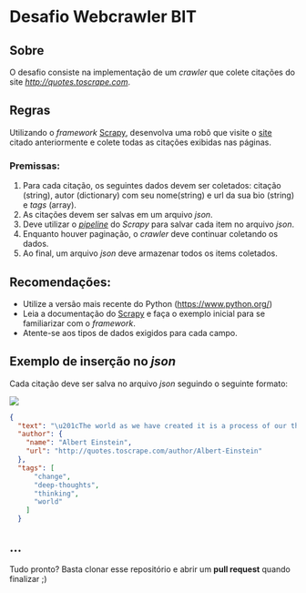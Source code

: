 # Desafio Webcrawler BIT

## Sobre

O desafio consiste na implementação de um _crawler_ que colete citações do site _http://quotes.toscrape.com_.

## Regras

Utilizando o _framework_ [Scrapy](https://scrapy.org/), desenvolva uma robô que visite o [site](http://quotes.toscrape.com) citado anteriormente e colete todas as citações exibidas nas páginas.

### Premissas:
1. Para cada citação, os seguintes dados devem ser coletados: citação (string), autor (dictionary) com seu nome(string) e url da sua bio (string) e _tags_ (array).
2. As citações devem ser salvas em um arquivo _json_.
3. Deve utilizar o [_pipeline_](https://docs.scrapy.org/en/latest/topics/item-pipeline.html#write-items-to-a-json-file) do _Scrapy_ para salvar cada item no arquivo _json_.
4. Enquanto houver paginação, o _crawler_ deve continuar coletando os dados.
5. Ao final, um arquivo _json_ deve armazenar todos os items coletados.

## Recomendações:
- Utilize a versão mais recente do Python (https://www.python.org/)
- Leia a documentação do [Scrapy](https://scrapy.org/) e faça o exemplo inicial para se familiarizar com o _framework_.
- Atente-se aos tipos de dados exigidos para cada campo.

## Exemplo de inserção no _json_
Cada citação deve ser salva no arquivo _json_ seguindo o seguinte formato:

![](https://github.com/b2w-atech/desafio-webcrawler/raw/master/quote_albert_einstein.png)

```json
{
  "text": "\u201cThe world as we have created it is a process of our thinking. It cannot be changed without changing our thinking\u201d",
  "author": {
    "name": "Albert Einstein",
    "url": "http://quotes.toscrape.com/author/Albert-Einstein"
  },
  "tags": [
      "change",
      "deep-thoughts",
      "thinking",
      "world"
    ]
  }
```

## ...

Tudo pronto? Basta clonar esse repositório e abrir um **pull request** quando finalizar ;)
